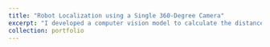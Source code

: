 ```yaml
---
title: "Robot Localization using a Single 360-Degree Camera"
excerpt: "I developed a computer vision model to calculate the distance and the angle to a robot.<br/><br/><img src='/images/robot_localization.JPEG' width="50%">" 
collection: portfolio
---
```


